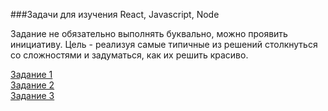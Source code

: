 
###Задачи для изучения React, Javascript, Node  
 
Задание не обязательно выполнять буквально, можно проявить инициативу. Цель - реализуя самые типичные из решений столкнуться со сложностями и задуматься, как их решить красиво.


[Задание 1](stage1/task.md)  
[Задание 2](stage2/task.md)  
[Задание 3](stage3/task.md)  